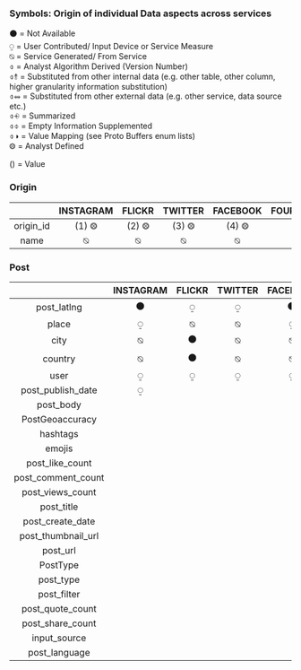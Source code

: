### Symbols: Origin of individual Data aspects across services

⚫ = Not Available  
⍜ = User Contributed/ Input Device or Service Measure  
⍉ = Service Generated/ From Service  
⌽ = Analyst Algorithm Derived (Version Number)  
    ⌽⥉ = Substituted from other internal data (e.g. other table, other column, higher granularity information substitution)  
    ⌽⥈ = Substituted from other external data (e.g. other service, data source etc.)  
    ⌽⨮ = Summarized  
    ⌽⌽ = Empty Information Supplemented  
    ⌽◑ = Value Mapping (see Proto Buffers enum lists)  
⨷ = Analyst Defined  

() = Value  

### Origin

|    | INSTAGRAM   | FLICKR   | TWITTER   | FACEBOOK   | FOURSQUARE  |
|:-:|:-:|:-:|:-:|:-:|:-:|
| origin_id  | (1) ⨷   | (2) ⨷   | (3) ⨷   | (4) ⨷   | (5) ⨷  |
| name  | ⍉   | ⍉   | ⍉   | ⍉   | ⍉  |

### Post

|    | INSTAGRAM   | FLICKR   | TWITTER   | FACEBOOK   | FOURSQUARE  |
|:-:|:-:|:-:|:-:|:-:|:-:|
| post_latlng   | ⚫  | ⍜  | ⍜  | ⚫  | ⚫  |
| place  | ⍜  | ⍉  | ⍉  | ⍜  | ⍜  |
| city   |  ⍉ | ⚫  | ⍉  | ⍉  | ⍉  |
| country  | ⍉  | ⚫  | ⍉  | ⍉  | ⍉  |
| user   | ⍜  | ⍜  | ⍜  | ⍜  | ⍜  |
| post_publish_date  | ⍜  |   |   |   |   |
| post_body   |   |   |   |   |   |
| PostGeoaccuracy   |   |   |   |   |   |
| hashtags   |   |   |   |   |   |
| emojis    |   |   |   |   |   |
| post_like_count     |   |   |   |   |   |
| post_comment_count     |   |   |   |   |   |
| post_views_count     |   |   |   |   |   |
| post_title    |   |   |   |   |   |
| post_create_date     |   |   |   |   |   |
| post_thumbnail_url     |   |   |   |   |   |
| post_url     |   |   |   |   |   |
| PostType     |   |   |   |   |   |
| post_type     |   |   |   |   |   |
| post_filter     |   |   |   |   |   |
| post_quote_count      |   |   |   |   |   |
| post_share_count      |   |   |   |   |   |
| input_source      |   |   |   |   |   |
| post_language       |   |   |   |   |   |